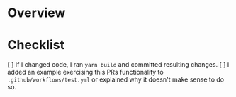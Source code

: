 # Overview

# Checklist

[ ] If I changed code, I ran `yarn build` and committed resulting changes.
[ ] I added an example exercising this PRs functionality to `.github/workflows/test.yml` or explained why it doesn't make sense to do so.
